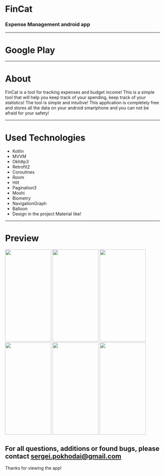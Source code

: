 # FinCat 
### Expense Management android app
__________________________________
# Google Play
__________________________________
# About

FinCat is a tool for tracking expenses and budget income! This is a simple tool that will help you keep track of your spending, keep track of your statistics! The tool is simple and intuitive! This application is completely free and stores all the data on your android smartphone and you can not be afraid for your safety!
__________________________________

# Used Technologies

- Kotlin
- MVVM 
- Okhttp3
- Retrofit2
- Coroutines
- Room 
- Hilt
- Pagination3
- Moshi
- Biometry
- NavigationGraph
- Balloon
- Design in the project Material like!

__________________________________

# Preview

<img src="https://github.com/pokhodai/ExpenseManagement/blob/main/images/Google_Play_1.png" width="150" height="300"> <img src="https://github.com/pokhodai/ExpenseManagement/blob/main/images/Google_Play_2.png" width="150" height="300"> <img src="https://github.com/pokhodai/ExpenseManagement/blob/main/images/Google_Play_3.png" width="150" height="300"> <img src="https://github.com/pokhodai/ExpenseManagement/blob/main/images/Google_Play_4.png" width="150" height="300"> <img src="https://github.com/pokhodai/ExpenseManagement/blob/main/images/Google_Play_5.png" width="150" height="300"> <img src="https://github.com/pokhodai/ExpenseManagement/blob/main/images/Google_Play_6.png" width="150" height="300">

## For all questions, additions or found bugs, please contact sergei.pokhodai@gmail.com

Thanks for viewing the app!
